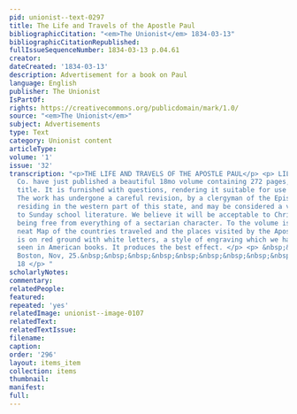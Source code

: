 ```yaml
---
pid: unionist--text-0297
title: The Life and Travels of the Apostle Paul
bibliographicCitation: "<em>The Unionist</em> 1834-03-13"
bibliographicCitationRepublished: 
fullIssueSequenceNumber: 1834-03-13 p.04.61
creator: 
dateCreated: '1834-03-13'
description: Advertisement for a book on Paul
language: English
publisher: The Unionist
IsPartOf: 
rights: https://creativecommons.org/publicdomain/mark/1.0/
source: "<em>The Unionist</em>"
subject: Advertisements
type: Text
category: Unionist content
articleType: 
volume: '1'
issue: '32'
transcription: "<p>THE LIFE AND TRAVELS OF THE APOSTLE PAUL</p> <p> LILLY, Wait, &amp;
  Co. have just published a beautiful 18mo volume containing 272 pages, with the above
  title. It is furnished with questions, rendering it suitable for use in Sunday schools.
  The work has undergone a careful revision, by a clergyman of the Episcopal Church,
  residing in the western part of this state, and may be considered a valuable addition
  to Sunday school literature. We believe it will be acceptable to Christians generally,
  being free from everything of a sectarian character. To the volume is prefixed a
  neat Map of the countries traveled and the places visited by the Apostle. This map
  is on red ground with white letters, a style of engraving which we have not before
  seen in American books. It produces the best effect. </p> <p> &nbsp;&nbsp;&nbsp;&nbsp;&nbsp;&nbsp;&nbsp;&nbsp;&nbsp;&nbsp;&nbsp;
  Boston, Nov, 25.&nbsp;&nbsp;&nbsp;&nbsp;&nbsp;&nbsp;&nbsp;&nbsp;&nbsp;&nbsp;&nbsp;&nbsp;&nbsp;&nbsp;&nbsp;&nbsp;&nbsp;&nbsp;&nbsp;&nbsp;&nbsp;&nbsp;&nbsp;&nbsp;&nbsp;&nbsp;&nbsp;&nbsp;&nbsp;&nbsp;&nbsp;&nbsp;&nbsp;&nbsp;&nbsp;&nbsp;&nbsp;&nbsp;&nbsp;&nbsp;&nbsp;&nbsp;&nbsp;&nbsp;&nbsp;&nbsp;&nbsp;&nbsp;&nbsp;&nbsp;&nbsp;&nbsp;&nbsp;&nbsp;&nbsp;&nbsp;
  18 </p> "
scholarlyNotes: 
commentary: 
relatedPeople: 
featured: 
repeated: 'yes'
relatedImage: unionist--image-0107
relatedText: 
relatedTextIssue: 
filename: 
caption: 
order: '296'
layout: items_item
collection: items
thumbnail: 
manifest: 
full: 
---
```

